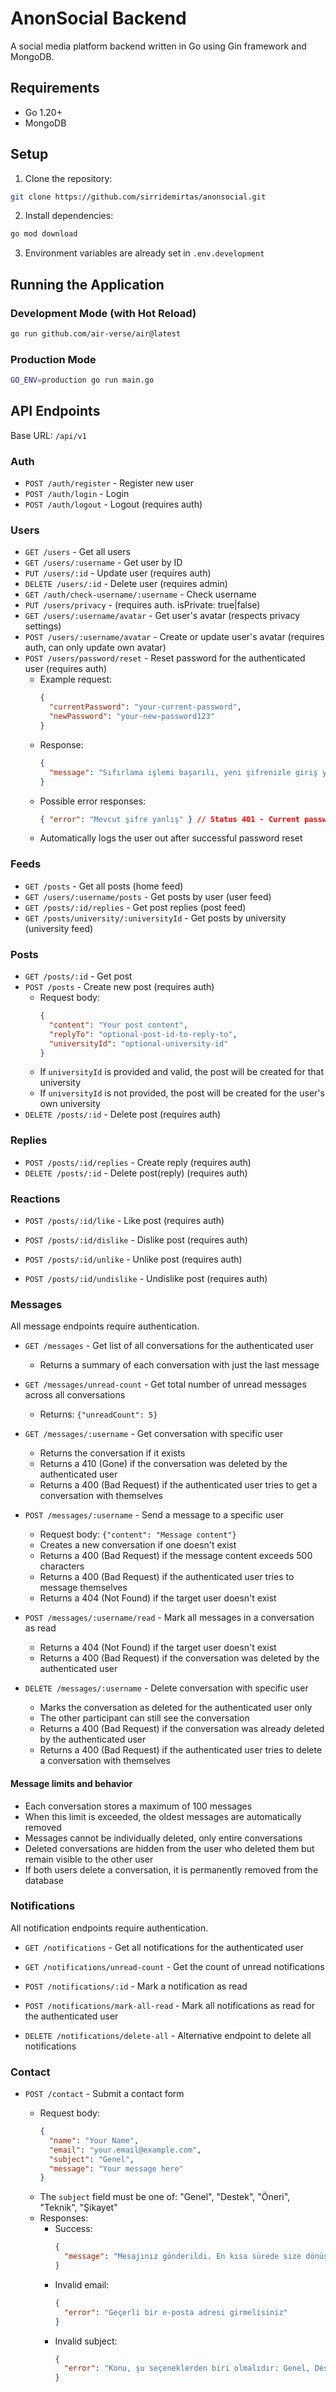 # AnonSocial Backend

A social media platform backend written in Go using Gin framework and MongoDB.

## Requirements

- Go 1.20+
- MongoDB

## Setup

1. Clone the repository:

```bash
git clone https://github.com/sirridemirtas/anonsocial.git
```

2. Install dependencies:

```bash
go mod download
```

3. Environment variables are already set in `.env.development`

## Running the Application

### Development Mode (with Hot Reload)

```bash
go run github.com/air-verse/air@latest
```

### Production Mode

```bash
GO_ENV=production go run main.go
```

## API Endpoints

Base URL: `/api/v1`

### Auth

- `POST /auth/register` - Register new user
- `POST /auth/login` - Login
- `POST /auth/logout` - Logout (requires auth)

### Users

- `GET /users` - Get all users
- `GET /users/:username` - Get user by ID
- `PUT /users/:id` - Update user (requires auth)
- `DELETE /users/:id` - Delete user (requires admin)
- `GET /auth/check-username/:username` - Check username
- `PUT /users/privacy` - (requires auth. isPrivate: true|false)
- `GET /users/:username/avatar` - Get user's avatar (respects privacy settings)
- `POST /users/:username/avatar` - Create or update user's avatar (requires auth, can only update own avatar)
- `POST /users/password/reset` - Reset password for the authenticated user (requires auth)
  - Example request:
    ```json
    {
      "currentPassword": "your-current-password",
      "newPassword": "your-new-password123"
    }
    ```
  - Response:
    ```json
    {
      "message": "Sıfırlama işlemi başarılı, yeni şifrenizle giriş yapabilirsiniz"
    }
    ```
  - Possible error responses:
    ```json
    { "error": "Mevcut şifre yanlış" } // Status 401 - Current password is incorrect
    ```
  - Automatically logs the user out after successful password reset

### Feeds

- `GET /posts` - Get all posts (home feed)
- `GET /users/:username/posts` - Get posts by user (user feed)
- `GET /posts/:id/replies` - Get post replies (post feed)
- `GET /posts/university/:universityId` - Get posts by university (university feed)

### Posts

- `GET /posts/:id` - Get post
- `POST /posts` - Create new post (requires auth)
  - Request body:
    ```json
    {
      "content": "Your post content",
      "replyTo": "optional-post-id-to-reply-to",
      "universityId": "optional-university-id"
    }
    ```
  - If `universityId` is provided and valid, the post will be created for that university
  - If `universityId` is not provided, the post will be created for the user's own university
- `DELETE /posts/:id` - Delete post (requires auth)

### Replies

- `POST /posts/:id/replies` - Create reply (requires auth)
- `DELETE /posts/:id` - Delete post(reply) (requires auth)

### Reactions

- `POST /posts/:id/like` - Like post (requires auth)
- `POST /posts/:id/dislike` - Dislike post (requires auth)

- `POST /posts/:id/unlike` - Unlike post (requires auth)
- `POST /posts/:id/undislike` - Undislike post (requires auth)

### Messages

All message endpoints require authentication.

- `GET /messages` - Get list of all conversations for the authenticated user

  - Returns a summary of each conversation with just the last message

- `GET /messages/unread-count` - Get total number of unread messages across all conversations

  - Returns: `{"unreadCount": 5}`

- `GET /messages/:username` - Get conversation with specific user

  - Returns the conversation if it exists
  - Returns a 410 (Gone) if the conversation was deleted by the authenticated user
  - Returns a 400 (Bad Request) if the authenticated user tries to get a conversation with themselves

- `POST /messages/:username` - Send a message to a specific user

  - Request body: `{"content": "Message content"}`
  - Creates a new conversation if one doesn't exist
  - Returns a 400 (Bad Request) if the message content exceeds 500 characters
  - Returns a 400 (Bad Request) if the authenticated user tries to message themselves
  - Returns a 404 (Not Found) if the target user doesn't exist

- `POST /messages/:username/read` - Mark all messages in a conversation as read

  - Returns a 404 (Not Found) if the target user doesn't exist
  - Returns a 400 (Bad Request) if the conversation was deleted by the authenticated user

- `DELETE /messages/:username` - Delete conversation with specific user
  - Marks the conversation as deleted for the authenticated user only
  - The other participant can still see the conversation
  - Returns a 400 (Bad Request) if the conversation was already deleted by the authenticated user
  - Returns a 400 (Bad Request) if the authenticated user tries to delete a conversation with themselves

#### Message limits and behavior

- Each conversation stores a maximum of 100 messages
- When this limit is exceeded, the oldest messages are automatically removed
- Messages cannot be individually deleted, only entire conversations
- Deleted conversations are hidden from the user who deleted them but remain visible to the other user
- If both users delete a conversation, it is permanently removed from the database

### Notifications

All notification endpoints require authentication.

- `GET /notifications` - Get all notifications for the authenticated user

- `GET /notifications/unread-count` - Get the count of unread notifications

- `POST /notifications/:id` - Mark a notification as read

- `POST /notifications/mark-all-read` - Mark all notifications as read for the authenticated user

- `DELETE /notifications/delete-all` - Alternative endpoint to delete all notifications

### Contact

- `POST /contact` - Submit a contact form

  - Request body:
    ```json
    {
      "name": "Your Name",
      "email": "your.email@example.com",
      "subject": "Genel",
      "message": "Your message here"
    }
    ```
  - The `subject` field must be one of: "Genel", "Destek", "Öneri", "Teknik", "Şikayet"
  - Responses:
    - Success:
      ```json
      {
        "message": "Mesajınız gönderildi. En kısa sürede size dönüş yapacağız."
      }
      ```
    - Invalid email:
      ```json
      {
        "error": "Geçerli bir e-posta adresi girmelisiniz"
      }
      ```
    - Invalid subject:
      ```json
      {
        "error": "Konu, şu seçeneklerden biri olmalıdır: Genel, Destek, Öneri, Teknik, Şikayet"
      }
      ```
